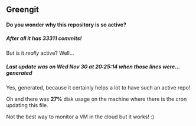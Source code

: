 ## Greengit

#### Do you wonder why this repository is so active?

##### After all it has 33311 commits!

But is it *really* active? Well...

##### Last update was on Wed Nov 30 at 20:25:14 when those lines were... generated

Yes, generated, because it certainly helps a lot to have such an active repo!

Oh and there was **27%** disk usage on the machine
where there is the cron updating this file.

Not the best way to monitor a VM in the cloud but it works! :)

